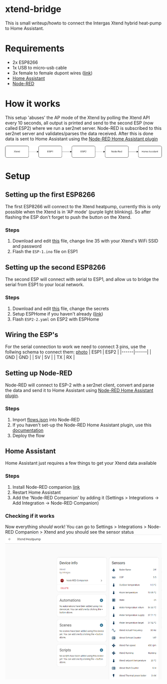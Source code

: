 # xtend-bridge
This is small writeup/howto to connect the Intergas Xtend hybrid heat-pump to Home Assistant.

# Requirements
* 2x ESP8266
* 1x USB to micro-usb cable
* 3x female to female dupont wires ([link](https://www.tinytronics.nl/shop/en/cables-and-connectors/cables-and-adapters/prototyping-wires/dupont-compatible-and-jumper/dupont-jumper-wire-female-female-10cm-10-wires))
* [Home Assistant](https://www.home-assistant.io/)
* [Node-RED](https://nodered.org/)

# How it works
This setup 'abuses' the AP mode of the Xtend by polling the Xtend API every 10 seconds, all output is printed and send to the second ESP (now called ESP2) where we run a ser2net server. Node-RED is subscribed to this ser2net server and validates/parses the data received. After this is done data is sent to Home Assistant using the [Node-RED Home Assistant plugin](node-red-contrib-home-assistant-websocket)

![Xtend Data Flow](https://raw.githubusercontent.com/thomasvt1/xtend-bridge/main/images/xtend-esp-bridge.drawio.png "Xtend Data Flow")


# Setup

## Setting up the first ESP8266
The first ESP8266 will connect to the Xtend heatpump, currently this is only possible when the Xtend is in 'AP mode' (purple light blinking). So after flashing the ESP don't forget to push the button on the Xtend.
### Steps
1. Download and edit [this](ESP-1.ino) file, change line 35 with your Xtend's WiFi SSID and password
1. Flash the `ESP-1.ino` file on ESP1

## Setting up the second ESP8266
The second ESP will connect with serial to ESP1, and allow us to bridge the serial from ESP1 to your local network.
### Steps
1. Download and edit [this](ESP-2.yaml) file, change the secrets
2. Setup ESPHome if you haven't already ([link](https://esphome.io/guides/getting_started_command_line))
3. Flash `ESP2-2.yaml` on ESP2 with ESPHome

## Wiring the ESP's
For the serial connection to work we need to connect 3 pins, use the follwing schema to connect them: [photo](https://raw.githubusercontent.com/thomasvt1/xtend-bridge/main/images/esp-connected.jpg)
| ESP1 | ESP2 |
|------|------|
| GND  | GND  |
| 5V   | 5V   |
| TX   | RX   |

## Setting up Node-RED
Node-RED will connect to ESP-2 with a ser2net client, convert and parse the data and send it to Home Assistant using [Node-RED Home Assistant plugin](node-red-contrib-home-assistant-websocket).
### Steps
1. Import [flows.json](flows.json) into Node-RED
2. If you haven't set-up the Node-RED Home Assistant plugin, use this [documentation](https://zachowj.github.io/node-red-contrib-home-assistant-websocket/guide/#using-the-palette-manager)
3. Deploy the flow

## Home Assistant
Home Assistant just requires a few things to get your Xtend data available
### Steps
1. Install Node-RED companion [link](https://github.com/zachowj/hass-node-red)
2. Restart Home Assistant
3. Add the 'Node-RED Companion' by adding it (Settings > Integrations -> Add Integration -> Node-RED Companion)

### Checking if it works
Now everything _should_ work!
You can go to Settings > Integrations > Node-RED Companion > Xtend and you should see the sensor status
![Home Assistant Sensor Readings](https://raw.githubusercontent.com/thomasvt1/xtend-bridge/main/images/home-assistant-node-red.png "Home Assistant Sensor Readings")
